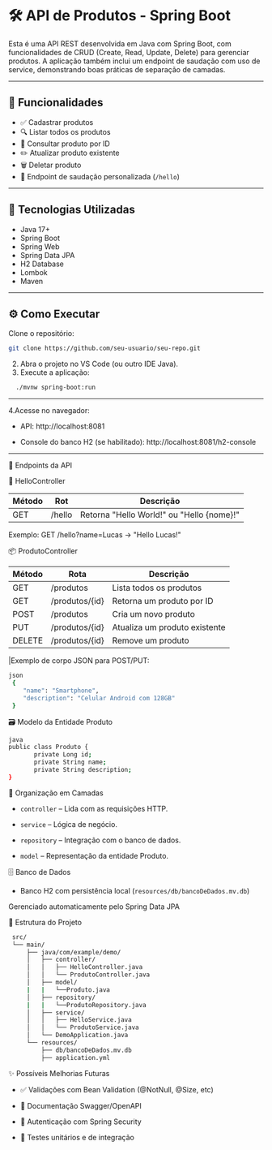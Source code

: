 # 🛠️ API de Produtos - Spring Boot
Esta é uma API REST desenvolvida em Java com Spring Boot, com funcionalidades de CRUD (Create, Read, Update, Delete) para gerenciar produtos. A aplicação também inclui um endpoint de saudação com uso de service, demonstrando boas práticas de separação de camadas.

---

## 📌 Funcionalidades

- ✅ Cadastrar produtos  
- 🔍 Listar todos os produtos  
- 📄 Consultar produto por ID  
- ✏️ Atualizar produto existente  
- 🗑️ Deletar produto  
- 👋 Endpoint de saudação personalizada (`/hello`)

---

## 🚀 Tecnologias Utilizadas

- Java 17+  
- Spring Boot  
- Spring Web  
- Spring Data JPA  
- H2 Database  
- Lombok  
- Maven

---

## ⚙️ Como Executar
Clone o repositório:
```bash
git clone https://github.com/seu-usuario/seu-repo.git

```
2. Abra o projeto no VS Code (ou outro IDE Java).
3. Execute a aplicação:
 ```bash
   ./mvnw spring-boot:run
```
---
4.Acesse no navegador:

* API: http://localhost:8081

* Console do banco H2 (se habilitado): http://localhost:8081/h2-console

---
🔗 Endpoints da API

👋 HelloController


|     Método    |      Rot      |              Descrição                   |
| ------------- | ------------- |----------------------------------------- |
|      GET      |   /hello      | Retorna "Hello World!" ou "Hello {nome}!"|



Exemplo:
GET /hello?name=Lucas → "Hello Lucas!"



📦 ProdutoController

| Método |   Rota       |     Descrição               |
|--------|--------------|-----------------------------|
|  GET   |/produtos     |Lista todos os produtos      |
|  GET   |/produtos/{id}|Retorna um produto por ID    |
|  POST  |/produtos     |Cria um novo produto         |
|  PUT   |/produtos/{id}|Atualiza um produto existente| 
|DELETE  |/produtos/{id}|Remove um produto            

|Exemplo de corpo JSON para POST/PUT:

```bash
json
 {
    "name": "Smartphone",
    "description": "Celular Android com 128GB"
 }
```
🗃️ Modelo da Entidade Produto

```bash
java
public class Produto {
       private Long id;
       private String name;
       private String description;
}
```

🧠 Organização em Camadas

* `controller` – Lida com as requisições HTTP.

* `service` – Lógica de negócio.

* `repository` – Integração com o banco de dados.

* `model` – Representação da entidade Produto.

🗄️ Banco de Dados

* Banco H2 com persistência local (`resources/db/bancoDeDados.mv.db`)

Gerenciado automaticamente pelo Spring Data JPA

📂 Estrutura do Projeto
```bash
 src/
 └── main/
     ├── java/com/example/demo/
     │   ├── controller/
     │   │   ├── HelloController.java
     │   │   └── ProdutoController.java
     │   ├── model/
     |   |   └──Produto.java
     │   ├── repository/
     |   |   └──ProdutoRepository.java
     │   ├── service/
     │   │   ├── HelloService.java
     │   │   └── ProdutoService.java
     │   └── DemoApplication.java
     └── resources/
         ├── db/bancoDeDados.mv.db
         ├── application.yml
```
✨ Possíveis Melhorias Futuras

* ✅ Validações com Bean Validation (@NotNull, @Size, etc)

* 📄 Documentação Swagger/OpenAPI

* 🔐 Autenticação com Spring Security

* 🧪 Testes unitários e de integração
